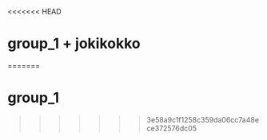 <<<<<<< HEAD
# group_1 + jokikokko
=======
# group_1
>>>>>>> 3e58a9c1f1258c359da06cc7a48ece372576dc05
